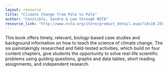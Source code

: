 ```yaml
---
layout: resource
title: "Climate Change from Pole to Pole"
author: "Constible, Sandro & Lee through NSTA"
resource_link: "http://www.nsta.org/store/product_detail.aspx?id=10.2505/9781933531236"
---
```


This book offers timely, relevant, biology-based case studies and background information on how to teach the science of climate change. The six painstakingly researched and field-tested activities, which build on four content chapters, give students the opportunity to solve real-life scientific problems using guiding questions, graphs and data tables, short reading assignments, and independent research.
